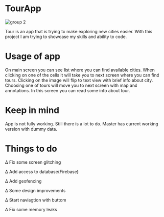 # TourApp

![group 2](https://user-images.githubusercontent.com/28811526/42370221-78d108f4-810c-11e8-80cc-4c01fb797f51.png)



Tour is an app that is trying to make exploring new cities easier. With this project I am trying to showcase my skills and ability to code. 

# Usage of app

On main screen you can see list where you can find available cities. When clicking on one of the cells it will take you to next screen where you can find tours. Clicking on the image will flip to text view with brief info about city. Choosing one of tours will move you to next screen with map and annotations. In this screen you can read some info about tour. 


# Keep in mind

App is not fully working. Still there is a lot to do. Master has current working version with dummy data. 

# Things to do 

∆ Fix some screen glitching 

∆ Add access to database(Firebase)

∆ Add geofencing 

∆ Some design improvements

∆ Start naviagtion with buttom  

∆ Fix some memory leaks

